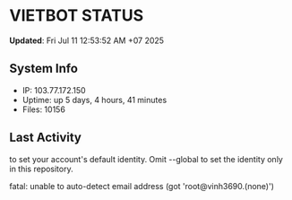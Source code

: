 # VIETBOT STATUS
**Updated**: Fri Jul 11 12:53:52 AM +07 2025

## System Info
- IP: 103.77.172.150
- Uptime: up 5 days, 4 hours, 41 minutes
- Files: 10156

## Last Activity

to set your account's default identity.
Omit --global to set the identity only in this repository.

fatal: unable to auto-detect email address (got 'root@vinh3690.(none)')
